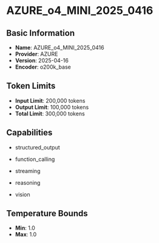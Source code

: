 # AZURE_o4_MINI_2025_0416

## Basic Information
- **Name**: AZURE_o4_MINI_2025_0416
- **Provider**: AZURE
- **Version**: 2025-04-16
- **Encoder**: o200k_base

## Token Limits
- **Input Limit**: 200,000 tokens
- **Output Limit**: 100,000 tokens
- **Total Limit**: 300,000 tokens

## Capabilities


- structured_output

- function_calling

- streaming

- reasoning

- vision





## Temperature Bounds

- **Min**: 1.0
- **Max**: 1.0


